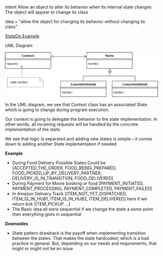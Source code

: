 Intent
Allow an object to alter its behavior when its internal state changes. The object will appear to change its class

idea = "allow the object for changing its behavior without changing its class"

[StateDp Example](https://github.com/ashharr/Design-Patterns/tree/master/src/main/java/com/example/designpatterns/behavioural/state)

UML Diagram 

![state.png](state.png)

In the UML diagram, we see that Context class has an associated State which is going to change during program execution.

Our context is going to delegate the behavior to the state implementation. In other words, all incoming requests will be handled by the concrete implementation of the state.

We see that logic is separated and adding new states is simple – it comes down to adding another State implementation if needed

**Example**

* During Food Delivery Possible States Could be [ACCEPTED_THE_ORDER, FOOD_BEING_PREPARED, FOOD_PICKED_UP_BY_DELIVERY_PARTNER, DELIVERY_IS_IN_TRANSITION, FOOD_DELIVERED]
* During Payment for Movie booking or food [PAYMENT_INITIATED, PAYMENT_PROCESSING, PAYMENT_COMPLETED, PAYMENT_FAILED]
* In Amazon Delivery Track [ITEM_NOT_YET_DISPATCHED, ITEM_IS_IN_HUB1, ITEM_IS_IN_HUB2, ITEM_DELIVERED]
  here if we return bck [ITEM_PICKUP ...]
* The Basic idea all were sequential if we change the state a some point then everything goes in sequential

**Downsides**

* State pattern drawback is the payoff when implementing transition between the states. That makes the state hardcoded, which is a bad practice in general. But, depending on our needs and requirements, that might or might not be an issue